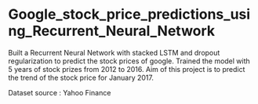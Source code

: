 # Google_stock_price_predictions_using_Recurrent_Neural_Network

Built a Recurrent Neural Network with stacked LSTM and dropout regularization to predict the stock prices of google. Trained the model with 5 years of stock prizes from 2012 to 2016. Aim of this project is to predict the trend of the stock price for January 2017.

Dataset source : Yahoo Finance
